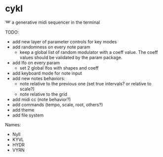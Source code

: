 # cykl
:loop: a generative midi sequencer in the terminal

TODO:
 - add new layer of parameter controls for key modes
 - add randomness on every note param
   - keep a global list of random modulator with a coeff value. The coeff values should be validated by the param package.
 - add lfo on every param
   - set 2 global lfos with shapes and coeff
 - add keyboard mode for note input
 - add new notes behaviors:
   - note relative to the previous one (set true intervals? or relative to scale?)
   - note relative to the grid
 - add midi cc (note behavior?)
 - add commands (tempo, scale, root, others?)
 - add theme
 - add file system

Names:
  - Nyll
  - KYVL
  - HYDR
  - VYRN
